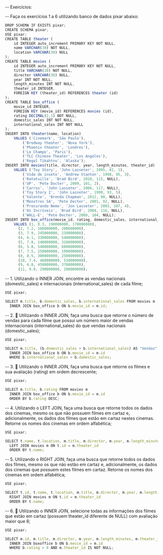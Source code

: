 -- Exercicios: 

-- Faça os exercícios 1 a 6 utilizando banco de dados pixar abaixo:
```js
DROP SCHEMA IF EXISTS pixar;
CREATE SCHEMA pixar;
USE pixar;
CREATE TABLE theater (
    id INTEGER auto_increment PRIMARY KEY NOT NULL,
    name VARCHAR(30) NOT NULL,
    location VARCHAR(30) NULL
);
CREATE TABLE movies (
    id INTEGER auto_increment PRIMARY KEY NOT NULL,
    title VARCHAR(30) NOT NULL,
    director VARCHAR(30) NULL,
    year INT NOT NULL,
    length_minutes INT NOT NULL,
    theater_id INTEGER,
    FOREIGN KEY (theater_id) REFERENCES theater (id)
);
CREATE TABLE box_office (
    movie_id INTEGER,
    FOREIGN KEY (movie_id) REFERENCES movies (id),
    rating DECIMAL(2,1) NOT NULL,
    domestic_sales INT NOT NULL,
    international_sales INT NOT NULL
);
INSERT INTO theater(name, location)
    VALUES ('Cinemark', 'São Paulo'),
        ('Brodway theater', 'Nova York'),
        ('Phoenix theater', 'Londres'),
        ('Le Champo', 'Paris'),
        ('TLC Chinese Theater', 'Los Angeles'),
        ('Regal Tikahtnu', 'Alaska');
INSERT INTO movies(title, director, year, length_minutes, theater_id)
    VALUES ('Toy Story', 'John Lasseter', 1995, 81, 1),
        ('Vida de inseto', 'Andrew Stanton', 1998, 95, 3),
        ('Ratatuille', 'Brad Bird', 2010, 115, NULL),
        ('UP', 'Pete Docter', 2009, 101, 2),
        ('Carros', 'John Lasseter', 2006, 117, NULL),
        ('Toy Story 2', 'John Lasseter', 1999, 93, 5),
        ('Valente', 'Brenda Chapman', 2012, 98, NULL),
        ('Monstros SA', 'Pete Docter', 2001, 92, NULL),
        ('Procurando Nemo', 'Jon Lasseter', 2003, 107, 4),
        ('Os Incríveis', 'Brad Bird', 2004, 116, NULL),
        ('WALL-E', 'Pete Docter', 2008, 104, NULL);
INSERT INTO box_office(movie_id, rating, domestic_sales, international_sales)
    VALUES (1, 8.3, 190000000, 170000000),
      (2, 7.2, 160000000, 200600000),
      (3, 7.9, 245000000, 239000000),
      (4, 6.1, 330000000, 540000000),
      (5, 7.8, 140000000, 310000000),
      (6, 5.8, 540000000, 600000000),
      (7, 7.5, 250000000, 190000000),
      (8, 8.5, 300000000, 250000000),
      (10, 7.4, 460000000, 510000000),
      (9, 6.8, 450000000, 370000000),
      (11, 9.9, 290000000, 280000000);
```

-- 1. Utilizando o INNER JOIN, encontre as vendas nacionais (domestic_sales) e internacionais (international_sales) de cada filme;
```js
USE pixar;

SELECT m.title, b.domestic_sales, b.international_sales FROM movies m
  INNER JOIN box_office b ON b.movie_id = m.id;
```

-- 2. 🚀 Utilizando o INNER JOIN, faça uma busca que retorne o número de vendas para cada filme que possui um número maior de vendas internacionais (international_sales) do que vendas nacionais (domestic_sales);
```js
USE pixar;

SELECT m.title, (b.domestic_sales + b.international_sales) AS "Vendas" FROM movies m
  INNER JOIN box_office b ON b.movie_id = m.id
  WHERE b.international_sales > b.domestic_sales;
```

-- 3. 🚀 Utilizando o INNER JOIN, faça uma busca que retorne os filmes e sua avaliação (rating) em ordem decrescente;
```js
USE pixar;

SELECT m.title, b.rating FROM movies m
  INNER JOIN box_office b ON b.movie_id = m.id
  ORDER BY b.rating DESC;
```

-- 4. Utilizando o LEFT JOIN, faça uma busca que retorne todos os dados dos cinemas, mesmo os que não possuem filmes em cartaz e, adicionalmente, os dados dos filmes que estão em cartaz nestes cinemas. Retorne os nomes dos cinemas em ordem alfabética;
```js
USE pixar;

SELECT t.name, t.location, m.title, m.director, m.year, m.length_minutes FROM theater t
  LEFT JOIN movies m ON t.id = m.theater_id
  ORDER BY t.name;
```

-- 5. Utilizando o RIGHT JOIN, faça uma busca que retorne todos os dados dos filmes, mesmo os que não estão em cartaz e, adicionalmente, os dados dos cinemas que possuem estes filmes em cartaz. Retorne os nomes dos cinemas em ordem alfabética;
```js
USE pixar;

SELECT t.id, t.name, t.location, m.title, m.director, m.year, m.length_minutes FROM theater t
  RIGHT JOIN movies m ON t.id = m.theater_id
  ORDER BY t.name;
```

-- 6. 🚀 Utilizando o INNER JOIN, selecione todas as informações dos filmes que estão em cartaz (possuem theater_id diferente de NULL) com avaliação maior que 8;
```js
USE pixar;

SELECT m.id, m.title, m.director, m.year, m.length_minutes, m.theater_id FROM movies m
  INNER JOIN boxoffice b ON b.movie_id = m.id
  WHERE b.rating > 8 AND m.theater_id IS NOT NULL;
```